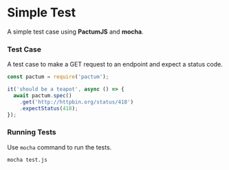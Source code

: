 # Simple Test

A simple test case using **PactumJS** and **mocha**.

<v-clicks>

### <mdi-flask class="inline text-green-400" /> Test Case

A test case to make a GET request to an endpoint and expect a status code.

```js {0|1|3,7|4|5|6|all}
const pactum = require('pactum');

it('should be a teapot', async () => {
  await pactum.spec()
    .get('http://httpbin.org/status/418')
    .expectStatus(418);
});
```

### <carbon-terminal class="inline text-yellow-400" /> Running Tests

Use `mocha` command to run the tests.

```shell
mocha test.js
```

</v-clicks>